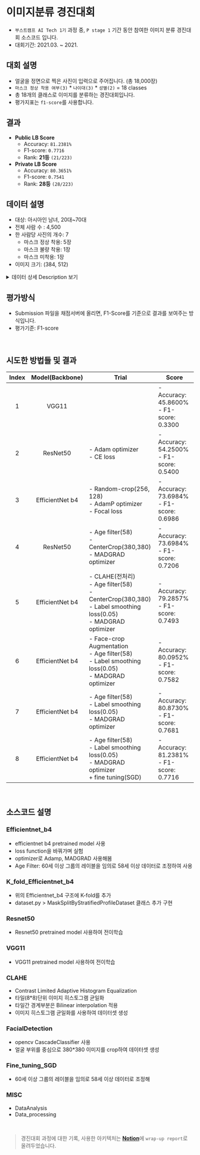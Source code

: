 # 이미지분류 경진대회

- `부스트캠프 AI Tech 1기` 과정 중, `P stage 1` 기간 동안 참여한 이미지 분류 경진대회 소스코드 입니다.
- 대회기간: 2021.03. ~ 2021.

## 대회 설명

- 얼굴을 정면으로 찍은 사진이 입력으로 주어집니다. (총 18,000장)
- `마스크 정상 착용 여부(3)` * `나이대(3)` * `성별(2)` = 18 classes
- 총 18개의 클래스로 이미지를 분류하는 경진대회입니다.
- 평가지표는 `f1-score`를 사용합니다.

## 결과

<!-- #### Public LB Score  
<img src="https://img.shields.io/static/v1?label=Accuracy&message=81.2381%&color=blue"> <img src="https://img.shields.io/static/v1?label=F1-score&message=0.7716%&color=blue"> <img src="https://img.shields.io/static/v1?label=Rank&message=(21/223)&color=red">

#### Private LB Score
  <img src="https://img.shields.io/static/v1?label=Accuracy&message=80.3651%&color=blue"> <img src="https://img.shields.io/static/v1?label=F1-score&message=0.7541%&color=blue"> <img src="https://img.shields.io/static/v1?label=Rank&message=(28/223)&color=red"> -->
  
- **Public LB Score**
  - Accuracy: `81.2381%`
  - F1-score: `0.7716`
  - Rank: **21등** `(21/223)`
- **Private LB Score**
  - Accuracy: `80.3651%`
  - F1-score: `0.7541`
  - Rank: **28등** `(28/223)`

## 데이터 설명

- 대상: 아시아인 남녀, 20대~70대
- 전체 사람 수 : 4,500
- 한 사람당 사진의 개수: 7
  - 마스크 정상 착용: 5장
  - 마스크 불량 착용: 1장
  - 마스크 미착용: 1장
- 이미지 크기: (384, 512)

<details>
<summary>데이터 상세 Description 보기</summary>
<div markdown="1">


  ### 학습데이터, 테스트 데이터

  - 데이터 분할
    - 학습데이터 60%
    - public 테스트셋 20%
    - private 테스트셋 20%

  ### 입출력

  - 입력: 마스크 착용 사진, 미착용 사진, 혹은 이상하게 착용한 사진(코스크, 턱스크)
  - 출력: 총 18개의 class를 예측해야합니다. 결과값으로 0~17에 해당되는 숫자가 각 이미지 당 하나씩 나와야합니다.
    <details>
    <summary>예시</summary>
    <div markdown="1">

    - the class of `cfe1268.jpg` : 7  
    - the class of `3a2662c.jpg` : 2

    </div>
    </details>

  ### 클래스 분류 기준

  - 마스크 착용여부, 성별, 나이를 기준으로 총 18개의 클래스가 있습니다.
    <details>
    <summary>상세 분류 기준 보기</summary>
    <div markdown="1">

    <img src="https://user-images.githubusercontent.com/35002768/136669475-74d45d46-6236-4b70-85f0-cbc6a42bbed5.png" width="60%">

    </div>
    </details>


</div>
</details>

## 평가방식

- Submission 파일을 채점서버에 올리면, F1-Score를 기준으로 결과를 보여주는 방식입니다.
- 평가기준: F1-score

<br>

## 시도한 방법들 및 결과

| Index 	| Model(Backbone) 	| Trial 	| Score 	|
|:---:	|:---:|---	|---	|
| 1 	| VGG11 	|  	| - Accuracy: 45.8600%<br>- F1-score: 0.3300 	|
| 2 	| ResNet50 	| - Adam optimizer<br>- CE loss 	| - Accuracy: 54.2500%<br>- F1-score: 0.5400 	|
| 3 	| EfficientNet b4 	| - Random-crop(256, 128)<br>- AdamP optimizer<br>- Focal loss 	| - Accuracy: 73.6984%<br>- F1-score: 0.6986 	|
| 4 	| ResNet50 	| - Age filter(58)<br>- CenterCrop(380,380)<br>- MADGRAD optimizer 	| - Accuracy: 73.6984%<br>- F1-score: 0.7206 	|
| 5 	| EfficientNet b4 	| - CLAHE(전처리)<br>- Age filter(58)<br>- CenterCrop(380,380)<br>- Label smoothing loss(0.05)<br>- MADGRAD optimizer 	| - Accuracy: 79.2857%<br>- F1-score: 0.7493 	|
| 6 	| EfficientNet b4 	| - Face-crop Augmentation<br>- Age filter(58)<br>- Label smoothing loss(0.05)<br>- MADGRAD optimizer 	| - Accuracy: 80.0952%<br>- F1-score: 0.7582 	|
| 7 	| EfficientNet b4 	| - Age filter(58)<br>- Label smoothing loss(0.05)<br>- MADGRAD optimizer 	| - Accuracy: 80.8730%<br>- F1-score: 0.7681 	|
| 8 	| EfficientNet b4 	| - Age filter(58)<br>- Label smoothing loss(0.05)<br>- MADGRAD optimizer<br>+ fine tuning(SGD) 	| - Accuracy: 81.2381%<br>- F1-score: 0.7716 	|

<br>

## 소스코드 설명
  
### Efficientnet_b4

- efficientnet b4 pretrained model 사용
- loss function을 바꿔가며 실험
- optimizer로 Adamp, MADGRAD 사용해봄
- Age Filter: 60세 이상 그룹의 레이블을 임의로 58세 이상 데이터로 조정하여 사용

### K_fold_Efficientnet_b4

- 위의 Efficientnet_b4 구조에 K-fold를 추가
- dataset.py > MaskSplitByStratifiedProfileDataset 클래스 추가 구현

### Resnet50

- Resnet50 pretrained model 사용하여 전이학습

### VGG11

- VGG11 pretrained model 사용하여 전이학습

### CLAHE

- Contrast Limited Adaptive Histogram Equalization
- 타일(8*8)단위 이미지 히스토그램 균일화
- 타일간 경계부분은 Bilinear interpolation 적용
- 이미지 히스토그램 균일화를 사용하여 데이터셋 생성

### FacialDetection

- opencv CascadeClassifier 사용
- 얼굴 부위를 중심으로 380*380 이미지를 crop하여 데이터셋 생성

### Fine_tuning_SGD

- 60세 이상 그룹의 레이블을 임의로 58세 이상 데이터로 조정해

### MISC

- DataAnalysis
- Data_processing

<br>

> 경진대회 과정에 대한 기록, 사용한 아키텍처는 [**Notion**](https://shy-perfume-f1a.notion.site/Wrap-Up-febd03ed40724fb7977c18fd8bd8a5c6)에 `wrap-up report`로 올려두었습니다.
